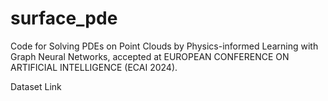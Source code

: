 # surface_pde

Code for Solving PDEs on Point Clouds by Physics-informed Learning with Graph Neural Networks, accepted at EUROPEAN CONFERENCE ON ARTIFICIAL INTELLIGENCE (ECAI 2024).

Dataset Link
